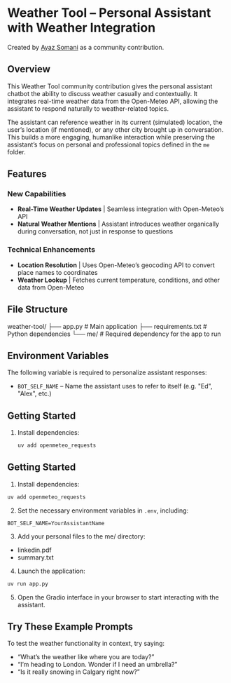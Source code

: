 # Weather Tool – Personal Assistant with Weather Integration

Created by [Ayaz Somani](https://www.linkedin.com/in/ayazs) as a community contribution.

## Overview

This Weather Tool community contribution gives the personal assistant chatbot the ability to discuss weather casually and contextually. It integrates real-time weather data from the Open-Meteo API, allowing the assistant to respond naturally to weather-related topics.

The assistant can reference weather in its current (simulated) location, the user’s location (if mentioned), or any other city brought up in conversation. This builds a more engaging, humanlike interaction while preserving the assistant’s focus on personal and professional topics defined in the `me` folder.

## Features

### New Capabilities
- **Real-Time Weather Updates** | Seamless integration with Open-Meteo’s API
- **Natural Weather Mentions** | Assistant introduces weather organically during conversation, not just in response to questions

### Technical Enhancements
- **Location Resolution** | Uses Open-Meteo’s geocoding API to convert place names to coordinates
- **Weather Lookup** | Fetches current temperature, conditions, and other data from Open-Meteo

## File Structure
weather-tool/
├── app.py                     # Main application
├── requirements.txt           # Python dependencies
└── me/                        # Required dependency for the app to run

## Environment Variables

The following variable is required to personalize assistant responses:
- `BOT_SELF_NAME` – Name the assistant uses to refer to itself (e.g. "Ed", "Alex", etc.)

## Getting Started

1. Install dependencies:
   ```bash
   uv add openmeteo_requests


## Getting Started

1. Install dependencies:
```bash
uv add openmeteo_requests
```

2.	Set the necessary environment variables in `.env`, including:
```text
BOT_SELF_NAME=YourAssistantName
```

3.	Add your personal files to the me/ directory:
- linkedin.pdf
- summary.txt

4. Launch the application:
```bash
uv run app.py
```

5.	Open the Gradio interface in your browser to start interacting with the assistant.

## Try These Example Prompts

To test the weather functionality in context, try saying:
- “What’s the weather like where you are today?”
- “I’m heading to London. Wonder if I need an umbrella?”
- “Is it really snowing in Calgary right now?”

